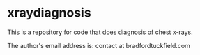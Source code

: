 # xraydiagnosis

This is a repository for code that does diagnosis of chest x-rays.

The author's email address is: contact at bradfordtuckfield.com

